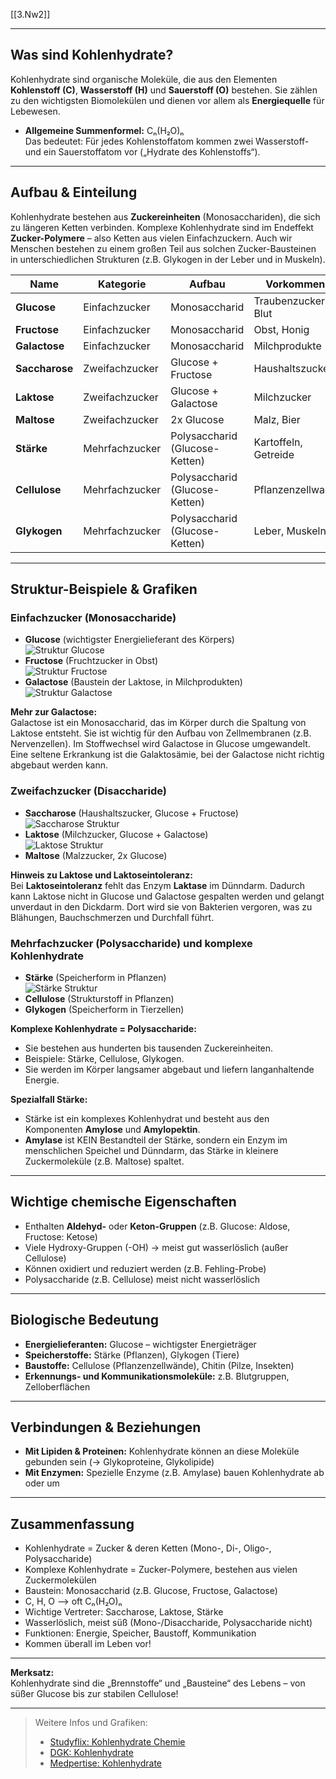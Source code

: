 [[3.Nw2]]
___
## Was sind Kohlenhydrate?

Kohlenhydrate sind organische Moleküle, die aus den Elementen **Kohlenstoff (C)**, **Wasserstoff (H)** und **Sauerstoff (O)** bestehen. Sie zählen zu den wichtigsten Biomolekülen und dienen vor allem als **Energiequelle** für Lebewesen.

- **Allgemeine Summenformel:** Cₙ(H₂O)ₙ  
  Das bedeutet: Für jedes Kohlenstoffatom kommen zwei Wasserstoff- und ein Sauerstoffatom vor („Hydrate des Kohlenstoffs“).

---
## Aufbau & Einteilung

Kohlenhydrate bestehen aus **Zuckereinheiten** (Monosacchariden), die sich zu längeren Ketten verbinden. Komplexe Kohlenhydrate sind im Endeffekt **Zucker-Polymere** – also Ketten aus vielen Einfachzuckern. Auch wir Menschen bestehen zu einem großen Teil aus solchen Zucker-Bausteinen in unterschiedlichen Strukturen (z.B. Glykogen in der Leber und in Muskeln).

| Name         | Kategorie        | Aufbau                         | Vorkommen            |
|--------------|------------------|-------------------------------|----------------------|
| **Glucose**      | Einfachzucker    | Monosaccharid                  | Traubenzucker, Blut  |
| **Fructose**     | Einfachzucker    | Monosaccharid                  | Obst, Honig          |
| **Galactose**    | Einfachzucker    | Monosaccharid                  | Milchprodukte        |
| **Saccharose**   | Zweifachzucker   | Glucose + Fructose             | Haushaltszucker      |
| **Laktose**      | Zweifachzucker   | Glucose + Galactose            | Milchzucker          |
| **Maltose**      | Zweifachzucker   | 2x Glucose                     | Malz, Bier           |
| **Stärke**       | Mehrfachzucker   | Polysaccharid (Glucose-Ketten) | Kartoffeln, Getreide |
| **Cellulose**    | Mehrfachzucker   | Polysaccharid (Glucose-Ketten) | Pflanzenzellwand     |
| **Glykogen**     | Mehrfachzucker   | Polysaccharid (Glucose-Ketten) | Leber, Muskeln       |

---

## Struktur-Beispiele & Grafiken

### Einfachzucker (Monosaccharide)
- **Glucose** (wichtigster Energielieferant des Körpers)  
  ![Struktur Glucose](https://upload.wikimedia.org/wikipedia/commons/thumb/4/41/Glucose_Haworth.svg/320px-Glucose_Haworth.svg.png)
- **Fructose** (Fruchtzucker in Obst)  
  ![Struktur Fructose](https://upload.wikimedia.org/wikipedia/commons/thumb/6/6e/Fructose_Haworth.svg/320px-Fructose_Haworth.svg.png)
- **Galactose** (Baustein der Laktose, in Milchprodukten)  
  ![Struktur Galactose](https://upload.wikimedia.org/wikipedia/commons/thumb/7/7d/Galactose_Haworth.svg/320px-Galactose_Haworth.svg.png)

**Mehr zur Galactose:**  
Galactose ist ein Monosaccharid, das im Körper durch die Spaltung von Laktose entsteht. Sie ist wichtig für den Aufbau von Zellmembranen (z.B. Nervenzellen). Im Stoffwechsel wird Galactose in Glucose umgewandelt. Eine seltene Erkrankung ist die Galaktosämie, bei der Galactose nicht richtig abgebaut werden kann.

### Zweifachzucker (Disaccharide)
- **Saccharose** (Haushaltszucker, Glucose + Fructose)  
  ![Saccharose Struktur](https://upload.wikimedia.org/wikipedia/commons/thumb/a/a5/Sucrose_structure.svg/320px-Sucrose_structure.svg.png)
- **Laktose** (Milchzucker, Glucose + Galactose)  
  ![Laktose Struktur](https://upload.wikimedia.org/wikipedia/commons/thumb/6/67/Lactose_structure.svg/320px-Lactose_structure.svg.png)
- **Maltose** (Malzzucker, 2x Glucose)

**Hinweis zu Laktose und Laktoseintoleranz:**  
Bei **Laktoseintoleranz** fehlt das Enzym **Laktase** im Dünndarm. Dadurch kann Laktose nicht in Glucose und Galactose gespalten werden und gelangt unverdaut in den Dickdarm. Dort wird sie von Bakterien vergoren, was zu Blähungen, Bauchschmerzen und Durchfall führt.

### Mehrfachzucker (Polysaccharide) und komplexe Kohlenhydrate
- **Stärke** (Speicherform in Pflanzen)  
  ![Stärke Struktur](https://upload.wikimedia.org/wikipedia/commons/thumb/2/23/Alpha-amylose-2D-skeletal.png/320px-Alpha-amylose-2D-skeletal.png)
- **Cellulose** (Strukturstoff in Pflanzen)
- **Glykogen** (Speicherform in Tierzellen)

**Komplexe Kohlenhydrate = Polysaccharide:**  
- Sie bestehen aus hunderten bis tausenden Zuckereinheiten.
- Beispiele: Stärke, Cellulose, Glykogen.
- Sie werden im Körper langsamer abgebaut und liefern langanhaltende Energie.

**Spezialfall Stärke:**  
- Stärke ist ein komplexes Kohlenhydrat und besteht aus den Komponenten **Amylose** und **Amylopektin**.
- **Amylase** ist KEIN Bestandteil der Stärke, sondern ein Enzym im menschlichen Speichel und Dünndarm, das Stärke in kleinere Zuckermoleküle (z.B. Maltose) spaltet.

---

## Wichtige chemische Eigenschaften

- Enthalten **Aldehyd-** oder **Keton-Gruppen** (z.B. Glucose: Aldose, Fructose: Ketose)
- Viele Hydroxy-Gruppen (-OH) → meist gut wasserlöslich (außer Cellulose)
- Können oxidiert und reduziert werden (z.B. Fehling-Probe)
- Polysaccharide (z.B. Cellulose) meist nicht wasserlöslich

---

## Biologische Bedeutung

- **Energielieferanten:** Glucose – wichtigster Energieträger
- **Speicherstoffe:** Stärke (Pflanzen), Glykogen (Tiere)
- **Baustoffe:** Cellulose (Pflanzenzellwände), Chitin (Pilze, Insekten)
- **Erkennungs- und Kommunikationsmoleküle:** z.B. Blutgruppen, Zelloberflächen

---

## Verbindungen & Beziehungen

- **Mit Lipiden & Proteinen:** Kohlenhydrate können an diese Moleküle gebunden sein (→ Glykoproteine, Glykolipide)
- **Mit Enzymen:** Spezielle Enzyme (z.B. Amylase) bauen Kohlenhydrate ab oder um

---

## Zusammenfassung

- Kohlenhydrate = Zucker & deren Ketten (Mono-, Di-, Oligo-, Polysaccharide)
- Komplexe Kohlenhydrate = Zucker-Polymere, bestehen aus vielen Zuckermolekülen
- Baustein: Monosaccharid (z.B. Glucose, Fructose, Galactose)
- C, H, O —> oft Cₙ(H₂O)ₙ
- Wichtige Vertreter: Saccharose, Laktose, Stärke
- Wasserlöslich, meist süß (Mono-/Disaccharide, Polysaccharide nicht)
- Funktionen: Energie, Speicher, Baustoff, Kommunikation
- Kommen überall im Leben vor!

---

**Merksatz:**  
Kohlenhydrate sind die „Brennstoffe“ und „Bausteine“ des Lebens – von süßer Glucose bis zur stabilen Cellulose!

---

> Weitere Infos und Grafiken:  
> - [Studyflix: Kohlenhydrate Chemie](https://studyflix.de/chemie/kohlenhydrate-chemie-5322)  
> - [DGK: Kohlenhydrate](https://dgk.de/gesundheit/ernaehrung/kohlenhydrate.html)  
> - [Medpertise: Kohlenhydrate](https://www.medpertise.de/ernaehrung/naehrstoffe/kohlenhydrate/)